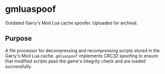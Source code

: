 # gmluaspoof
Outdated Garry's Mod Lua cache spoofer. Uploaded for archival.

## Purpose
A file processor for decompressing and recompressing scripts stored in 
the Garry's Mod Lua cache. `gmluaspoof` implements CRC32 spoofing to 
ensure that modified scripts pass the game's integrity check and are 
loaded successfully.

